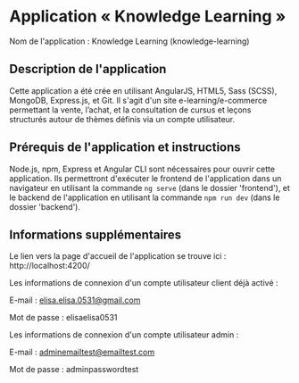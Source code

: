 # Application « Knowledge Learning »

Nom de l'application : Knowledge Learning (knowledge-learning)

## Description de l'application

Cette application a été crée en utilisant AngularJS, HTML5, Sass (SCSS), MongoDB, Express.js, et Git.
Il s'agit d'un site e-learning/e-commerce permettant la vente, l’achat, et la consultation de cursus et leçons structurés autour de thèmes définis via un compte utilisateur.

## Prérequis de l'application et instructions

Node.js, npm, Express et Angular CLI sont nécessaires pour ouvrir cette application. Ils permettront d'exécuter le frontend de l'application dans un navigateur en utilisant la commande `ng serve` (dans le dossier 'frontend'), et le backend de l'application en utilisant la commande `npm run dev` (dans le dossier 'backend').

## Informations supplémentaires

Le lien vers la page d'accueil de l'application se trouve ici : http://localhost:4200/

Les informations de connexion d'un compte utilisateur client déjà activé :

E-mail : elisa.elisa.0531@gmail.com

Mot de passe : elisaelisa0531

Les informations de connexion d'un compte utilisateur admin :

E-mail : adminemailtest@emailtest.com

Mot de passe : adminpasswordtest
